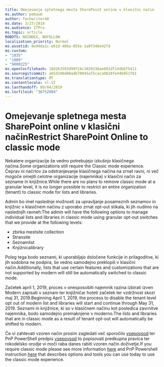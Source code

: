 ```yaml
---
title: Omejevanje spletnega mesta SharePoint online v klasični način
ms.author: pebaum
author: Techwriter40
ms.date: 3/27/2018
ms.audience: ITPro
ms.topic: article
ROBOTS: NOINDEX, NOFOLLOW
localization_priority: Normal
ms.assetid: 6e99da1c-e61d-40ba-855e-1a8f346e42fd
ms.custom:
- "1835"
- "1889"
- "9000225"
ms.openlocfilehash: 18d263593d99f24c3020336ae601df14dbbf5411
ms.sourcegitcommit: a65d196d00adb70045af5caca9828fe44b951f61
ms.translationtype: MT
ms.contentlocale: sl-SI
ms.lasthandoff: 09/04/2019
ms.locfileid: "36752084"
---
```

# <a name="restrict-sharepoint-online-to-classic-mode"></a><span data-ttu-id="0eb24-102">Omejevanje spletnega mesta SharePoint online v klasični način</span><span class="sxs-lookup"><span data-stu-id="0eb24-102">Restrict SharePoint Online to classic mode</span></span>

<span data-ttu-id="0eb24-103">Nekatere organizacije še vedno potrebujejo izkušnjo klasičnega načina.</span><span class="sxs-lookup"><span data-stu-id="0eb24-103">Some organizations still require the Classic mode experience.</span></span> <span data-ttu-id="0eb24-104">Čeprav ni načrtov za odstranjevanje klasičnega načina na zrnat ravni, ni več mogoče omejiti celotne organizacije (najemnika) v klasični način za sezname in knjižnice.</span><span class="sxs-lookup"><span data-stu-id="0eb24-104">While there are no plans to remove classic mode at a granular level, it is no longer possible to restrict an entire organization (tenant) to classic mode for lists and libraries.</span></span>

<span data-ttu-id="0eb24-105">Admin bo imel naslednje možnosti za upravljanje posameznih seznamov in knjižnic v klasičnem načinu z uporabo zrnat opt-out stikala, ki jih nudimo na naslednjih ravneh:</span><span class="sxs-lookup"><span data-stu-id="0eb24-105">The admin will have the following options to manage individual lists and libraries in classic mode using granular opt-out switches that we provide at the following levels:</span></span>

- <span data-ttu-id="0eb24-106">zbirka mest</span><span class="sxs-lookup"><span data-stu-id="0eb24-106">site collection</span></span>
- <span data-ttu-id="0eb24-107">Stran</span><span class="sxs-lookup"><span data-stu-id="0eb24-107">site</span></span>
- <span data-ttu-id="0eb24-108">Seznam</span><span class="sxs-lookup"><span data-stu-id="0eb24-108">list</span></span>
- <span data-ttu-id="0eb24-109">Knjižnica</span><span class="sxs-lookup"><span data-stu-id="0eb24-109">library</span></span>

<span data-ttu-id="0eb24-110">Poleg tega bodo seznami, ki uporabljajo določene funkcije in prilagoditve, ki jih sodobna ne podpira, še vedno samodejno preklopili v klasični način.</span><span class="sxs-lookup"><span data-stu-id="0eb24-110">Additionally, lists that use certain features and customizations that are not supported by modern will still be automatically switched to classic mode.</span></span>

<span data-ttu-id="0eb24-111">Začetek april 1, 2019, proces v onesposobiti najemnik razina izbirati izven Modern zapisati v seznam ter knjižničar hoteti začetek ter vzdržnost skozi maj 31, 2019.</span><span class="sxs-lookup"><span data-stu-id="0eb24-111">Beginning April 1, 2019, the process to disable the tenant level opt out of modern list and libraries will start and continue through May 31, 2019.</span></span>  <span data-ttu-id="0eb24-112">Seznami in knjižnice, ki so v klasičnem načinu kot posledica zavrnitve najemnika, bodo samodejno premaknjene v moderno.</span><span class="sxs-lookup"><span data-stu-id="0eb24-112">The lists and libraries that are in classic mode as a result of tenant opt-out will automatically be shifted to modern.</span></span>

<span data-ttu-id="0eb24-113">Če vi zahtevati vzoren način prosim zagledati več sporočilo [vsepovsod](https://techcommunity.microsoft.com/t5/Microsoft-SharePoint-Blog/Delivering-SharePoint-modern-experiences/ba-p/315023) ter PnP PowerShell predpis [vsepovsod](https://docs.microsoft.com/sharepoint/dev/transform/modernize-userinterface-lists-and-libraries-optout) to popisovati predkupna pravica ter rokodelsko orodje vi moči raba danes rabiti vzoren način doživetje.</span><span class="sxs-lookup"><span data-stu-id="0eb24-113">If you require classic mode please see more information [here](https://techcommunity.microsoft.com/t5/Microsoft-SharePoint-Blog/Delivering-SharePoint-modern-experiences/ba-p/315023) and PnP Powershell instruction [here](https://docs.microsoft.com/sharepoint/dev/transform/modernize-userinterface-lists-and-libraries-optout) that describes options and tools you can use today to use the classic mode experience.</span></span>
